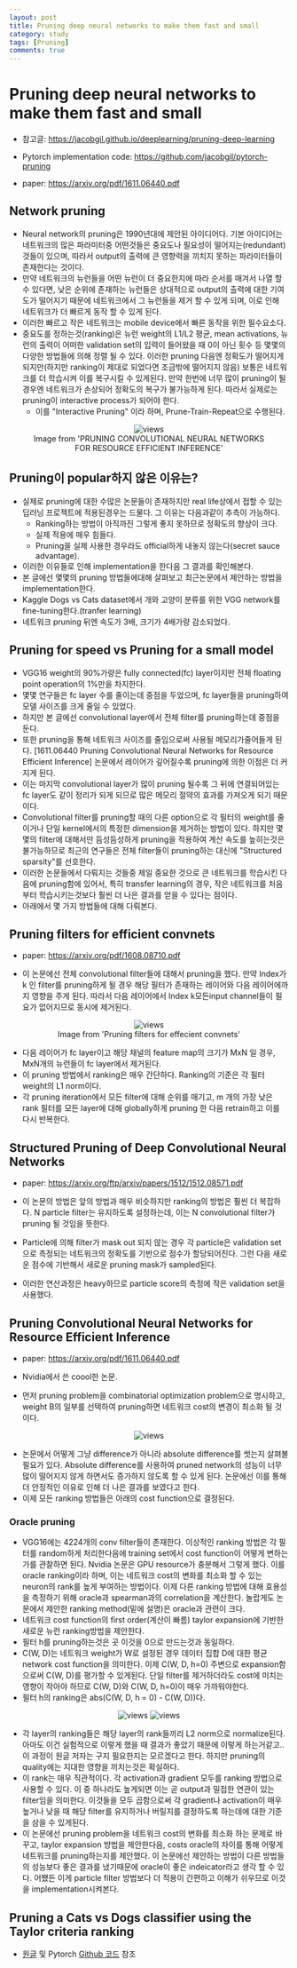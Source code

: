 ```yaml
---
layout: post
title: Pruning deep neural networks to make them fast and small
category: study
tags: [Pruning]
comments: true
---
```


# Pruning deep neural networks to make them fast and small
- 참고글: https://jacobgil.github.io/deeplearning/pruning-deep-learning

- Pytorch implementation code: https://github.com/jacobgil/pytorch-pruning
- paper: https://arxiv.org/pdf/1611.06440.pdf

## Network pruning
- Neural network의 pruning은 1990년대에 제안된 아이디어다. 기본 아이디어는 네트워크의 많은 파라미터중 어떤것들은 중요도나 필요성이 떨어지는(redundant) 것들이 있으며, 따라서 output의 출력에 큰 영향력을 끼치지 못하는 파라미터들이 존재한다는 것이다.
- 만약 네트워크의 뉴런들을 어떤 뉴런이 더 중요한지에 따라 순서를 매겨서 나열 할 수 있다면, 낮은 순위에 존재하는 뉴런들은 상대적으로 output의 출력에 대한 기여도가 떨어지기 때문에 네트워크에서 그 뉴런들을 제거 할 수 있게 되며, 이로 인해 네트워크가 더 빠르게 동작 할 수 있게 된다.
- 이러한 빠르고 작은 네트워크는 mobile device에서 빠른 동작을 위한 필수요소다.
- 중요도를 정하는것(ranking)은 뉴런 weight의 L1/L2 평균, mean activations, 뉴런의 출력이 어떠한 validation set의 입력이 들어왔을 때 0이 아닌 횟수 등 몇몇의 다양한 방법들에 의해 정렬 될 수 있다. 이러한 pruning 다음엔 정확도가 떨어지게 되지만(하지만 ranking이 제대로 되었다면 조금밖에 떨어지지 않음) 보통은 네트워크를 더 학습시켜 이를 복구시킬 수 있게된다. 만약 한번에 너무 많이 pruning이 될 경우엔 네트워크가 손상되어 정확도의 복구가 불가능하게 된다. 따라서 실제로는 pruning이 interactive process가 되어야 한다. 
  - 이를 "Interactive Pruning" 이라 하며, Prune-Train-Repeat으로 수행된다.

<center>
<figure>
<img src="/assets/post_img/study/2019-04-13-pruning/fig1.png" alt="views">
<figcaption>Image from 'PRUNING CONVOLUTIONAL NEURAL NETWORKS FOR RESOURCE EFFICIENT INFERENCE'</figcaption>
</figure>
</center>

## Pruning이 popular하지 않은 이유는?
- 실제로 pruning에 대한 수많은 논문들이 존재하지만 real life상에서 접할 수 있는 딥러닝 프로젝트에 적용된경우는 드물다. 그 이유는 다음과같이 추측이 가능하다.
  - Ranking하는 방법이 아직까진 그렇게 좋지 못하므로 정확도의 향상이 크다.
  - 실제 적용에 매우 힘들다.
  - Pruning을 실제 사용한 경우라도 official하게 내놓지 않는다(secret sauce advantage).
- 이러한 이유들로 인해 implementation을 한다음 그 결과를 확인해본다.
- 본 글에선 몇몇의 pruning 방법들에대해 살펴보고 최근논문에서 제안하는 방법을 implementation한다.
- Kaggle Dogs vs Cats dataset에서 개와 고양이 분류를 위한 VGG network를 fine-tuning한다.(tranfer learning)
- 네트워크 pruning 뒤엔 속도가 3배, 크기가 4배가량 감소되었다.

## Pruning for speed vs Pruning for a small model
- VGG16 weight의 90%가량은 fully connected(fc) layer이지만 전체 floating point operation의 1%만을 차지한다.
- 몇몇 연구들은 fc layer 수를 줄이는데 중점을 두었으며, fc layer들을 pruning하여 모델 사이즈를 크게 줄일 수 있었다.
- 하지만 본 글에선 convolutional layer에서 전체 filter를 pruning하는데 중점을 둔다.
- 또한 pruning을 통해 네트워크 사이즈를 줄임으로써 사용될 메모리가줄어들게 된다. [1611.06440 Pruning Convolutional Neural Networks for Resource Efficient Inference] 논문에서 레이어가 깊어질수록 pruning에 의한 이점은 더 커지게 된다.
- 이는 마지막 convolutional layer가 많이 pruning 될수록 그 뒤에 연결되어있는 fc layer도 같이 정리가 되게 되므로 많은 메모리 절약의 효과를 가져오게 되기 때문이다.
- Convolutional filter를 pruning할 때의 다른 option으로 각 필터의 weight를 줄이거나 단일 kernel에서의 특정한 dimension을 제거하는 방법이 있다. 하지만 몇몇의 filter에 대해서만 듬성듬성하게 pruning을 적용하여 계산 속도를 높히는것은 불가능하므로 최근의 연구들은 전체 filter들이 pruning하는 대신에 "Structured sparsity"를 선호한다.
- 이러한 논문들에서 다뤄지는 것들중 제일 중요한 것으로 큰 네트워크를 학습시킨 다음에 pruning함에 있어서, 특히 transfer learning의 경우, 작은 네트워크를 처음부터 학습시키는것보다 훨씬 더 나은 결과를 얻을 수 있다는 점이다.
- 아래에서 몇 가지 방법들에 대해 다뤄본다.

## Pruning filters for efficient convnets
- paper: https://arxiv.org/pdf/1608.08710.pdf

- 이 논문에선 전체 convolutional filter들에 대해서 pruning을 했다. 만약 Index가 k 인 filter를 pruning하게 될 경우 해당 필터가 존재하는 레이어와 다음 레이어에까지 영향을 주게 된다. 따라서 다음 레이어에서 Index k모든input channel들이 필요가 없어지므로 동시에 제거된다.

<center>
<figure>
<img src="/assets/post_img/study/2019-04-13-pruning/fig2.png" alt="views">
<figcaption>Image from 'Pruning filters for effecient convnets'</figcaption>
</figure>
</center>

- 다음 레이어가 fc layer이고 해당 채널의 feature map의 크기가 MxN 일 경우, MxN개의 뉴런들이 fc layer에서 제거된다.
- 이 pruning 방법에서 ranking은 매우 간단하다. Ranking의 기준은 각 필터 weight의 L1 norm이다.
- 각 pruning iteration에서 모든 filter에 대해 순위를 매기고, m 개의 가장 낮은 rank 필터를 모든 layer에 대해 globally하게 pruning 한 다음 retrain하고 이를 다시 반복한다.

## Structured Pruning of Deep Convolutional Neural Networks
- paper: https://arxiv.org/ftp/arxiv/papers/1512/1512.08571.pdf

- 이 논문의 방법은 앞의 방법과 매우 비슷하지만 ranking의 방법은 훨씬 더 복잡하다. N particle filter는 유지하도록 설정하는데, 이는 N convolutional filter가 pruning 될 것임을 뜻한다.
- Particle에 의해 filter가 mask out 되지 않는 경우 각 particle은 validation set으로 측정되는 네트워크의 정확도를 기반으로 점수가 할당되어진다. 그런 다음 새로운 점수에 기반해서 새로운 pruning mask가 sampled된다.
- 이러한 연산과정은 heavy하므로 particle score의 측정에 작은 validation set을 사용했다.

## Pruning Convolutional Neural Networks for Resource Efficient Inference
- paper: https://arxiv.org/pdf/1611.06440.pdf

- Nvidia에서 쓴 coool한 논문.
- 먼저 pruning problem을 combinatorial optimization problem으로 명시하고, weight B의 일부를 선택하여 pruning하면 네트워크 cost의 변경이 최소화 될 것이다.

<center>
<figure>
<img src="/assets/post_img/study/2019-04-13-pruning/fig3.png" alt="views">
</figure>
</center>

- 논문에서 어떻게 그냥 difference가 아니라 absolute difference를 썻는지 살펴볼 필요가 있다. Absolute difference를 사용하여 pruned network의 성능이 너무 많이 떨어지지 않게 하면서도 증가하지 않도록 할 수 있게 된다. 논문에선 이를 통해 더 안정적인 이유로 인해 더 나은 결과를 보였다고 한다.
- 이제 모든 ranking 방법들은 아래의 cost function으로 결정된다.

### Oracle pruning
- VGG16에는 4224개의 conv filter들이 존재한다. 이상적인 ranking 방법은 각 필터를 random하게 처리한다음에 training set에서 cost function이 어떻게 변하는가를 관찰하면 된다. Nvidia 논문은 GPU resource가 충분해서 그렇게 했다. 이를 oracle ranking이라 하며, 이는 네트워크 cost의 변화를 최소화 할 수 있는 neuron의 rank를 높게 부여하는 방법이다. 이제 다른 ranking 방법에 대해 효용성을 측정하기 위해 oracle과 spearman과의 correlation을 계산한다. 놀랍게도 논문에서 제안한 ranking method(밑에 설명)은 oracle과 관련이 크다.
- 네트워크 cost function의 first order(계산이 빠름) taylor expansion에 기반한 새로운 뉴런 ranking방법을 제안한다.
- 필터 h를 pruning하는것은 곳 이것을 0으로 만드는것과 동일하다.
- C(W, D)는 네트워크 weight가 W로 설정된 경우 데이터 집합 D에 대한 평균 network cost function을 의미한다. 이제 C(W, D, h=0) 주변으로 expansion함으로써 C(W, D)를 평가할 수 있게된다. 단일 filter를 제거하더라도 cost에 미치는 영향이 작아야 하므로 C(W, D)와 C(W, D, h=0)이 매우 가까워야한다.
- 필터 h의 ranking은 abs(C(W, D, h = 0) - C(W, D))다.

<center>
<figure>
<img src="/assets/post_img/study/2019-04-13-pruning/fig4.png" alt="views">
<img src="/assets/post_img/study/2019-04-13-pruning/fig5.png" alt="views">
</figure>
</center>

- 각 layer의 ranking들은 해당 layer의 rank들끼리 L2 norm으로 normalize된다. 아마도 이건 실험적으로 이렇게 했을 때 결과가 좋았기 때문에 이렇게 하는거같고.. 이 과정이 원글 저자는 구지 필요한지는 모르겠다고 한다. 하지만 pruning의 quality에는 지대한 영향을 끼치는것은 확실하다.
- 이 rank는 매우 직관적이다. 각 activation과 gradient 모두를 ranking 방법으로 사용할 수 있다. 이 중 하나라도 높게되면 이는 곧 output과 밀접한 연관이 있는 filter임을 의미한다. 이것들을 모두 곱함으로써 각 gradient나 activation이 매우 높거나 낮을 때 해당 filter를 유지하거나 버릴지를 결정하도록 하는데에 대한 기준을 삼을 수 있게된다.
- 이 논문에선 pruning problem을 네트워크 cost의 변화를 최소화 하는 문제로 바꾸고, taylor expansion 방법을 제안한다음, costs oracle의 차이를 통해 어떻게 네트워크를 pruning하는지를 제안했다. 이 논문에선 제안하는 방법이 다른 방법들의 성능보다 좋은 결과를 냈기때문에 oracle이 좋은 indeicator라고 생각 할 수 있다. 어쨌든 이게 particle filter 방법보다 더 적용이 간편하고 이해가 쉬우므로 이것을 implementation시켜본다.

## Pruning a Cats vs Dogs classifier using the Taylor criteria ranking

- [원글](https://jacobgil.github.io/deeplearning/pruning-deep-learning) 및 Pytorch [Github 코드](https://github.com/jacobgil/pytorch-pruning) 참조


